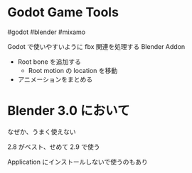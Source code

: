 # Godot Game Tools

#godot #blender #mixamo

Godot で使いやすいように fbx 関連を処理する Blender Addon

- Root bone を追加する
  - Root motion の location を移動
- アニメーションをまとめる

# Blender 3.0 において
なぜか、うまく使えない

2.8 がベスト、せめて 2.9 で使う

Application にインストールしないで使うのもあり
